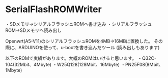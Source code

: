 # SerialFlashROMWriter
・SDメモリ→シリアルフラッシュROMへ書き込み
・シリアルフラッシュROM→SDメモリへ読み出し


Openwrt(A5-V11)のシリアルフラッシュROMを4MB→16MBに置換した。
その際に、ARDUINOを使って、u-bootを書き込んだツール
(読み出しもあります)

  以下のROMで実績があります。大概のROMはいけると思います。
・Q32C-104(32Mbit、4Mbyte)
・W25Q128(128Mbit、16Mbyte)
・PN25F08(8Mbit、1Mbyte)

